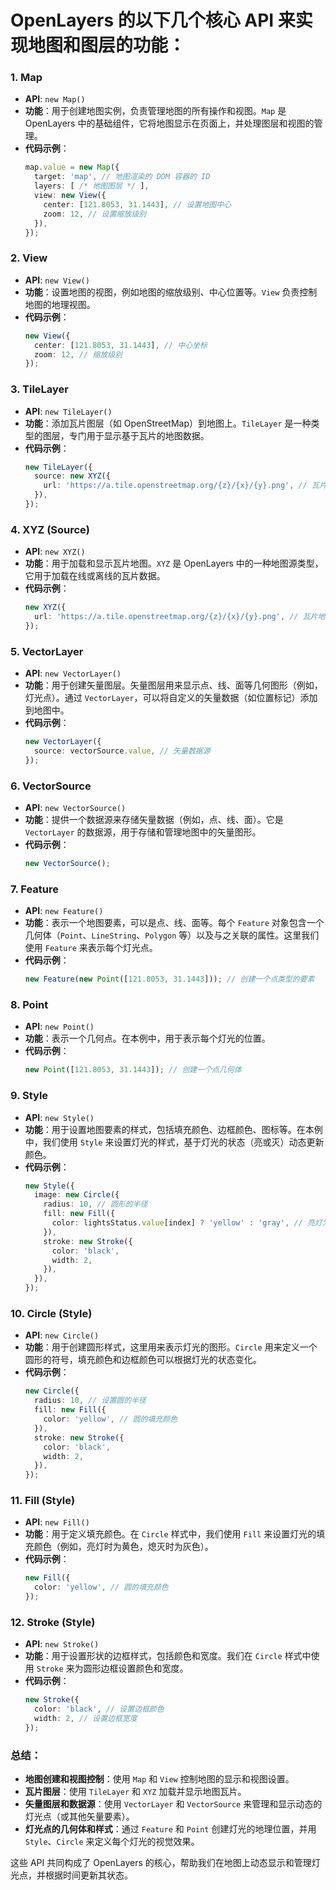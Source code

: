 # OpenLayers 的以下几个核心 API 来实现地图和图层的功能：

### 1. **Map**
   - **API**: `new Map()`
   - **功能**：用于创建地图实例，负责管理地图的所有操作和视图。`Map` 是 OpenLayers 中的基础组件，它将地图显示在页面上，并处理图层和视图的管理。
   - **代码示例**：
     ```typescript
     map.value = new Map({
       target: 'map', // 地图渲染的 DOM 容器的 ID
       layers: [ /* 地图图层 */ ],
       view: new View({
         center: [121.8053, 31.1443], // 设置地图中心
         zoom: 12, // 设置缩放级别
       }),
     });
     ```

### 2. **View**
   - **API**: `new View()`
   - **功能**：设置地图的视图，例如地图的缩放级别、中心位置等。`View` 负责控制地图的地理视图。
   - **代码示例**：
     ```typescript
     new View({
       center: [121.8053, 31.1443], // 中心坐标
       zoom: 12, // 缩放级别
     });
     ```

### 3. **TileLayer**
   - **API**: `new TileLayer()`
   - **功能**：添加瓦片图层（如 OpenStreetMap）到地图上。`TileLayer` 是一种类型的图层，专门用于显示基于瓦片的地图数据。
   - **代码示例**：
     ```typescript
     new TileLayer({
       source: new XYZ({
         url: 'https://a.tile.openstreetmap.org/{z}/{x}/{y}.png', // 瓦片地图的 URL 模板
       }),
     });
     ```

### 4. **XYZ (Source)**
   - **API**: `new XYZ()`
   - **功能**：用于加载和显示瓦片地图。`XYZ` 是 OpenLayers 中的一种地图源类型，它用于加载在线或离线的瓦片数据。
   - **代码示例**：
     ```typescript
     new XYZ({
       url: 'https://a.tile.openstreetmap.org/{z}/{x}/{y}.png', // 瓦片地图的 URL
     });
     ```

### 5. **VectorLayer**
   - **API**: `new VectorLayer()`
   - **功能**：用于创建矢量图层。矢量图层用来显示点、线、面等几何图形（例如，灯光点）。通过 `VectorLayer`，可以将自定义的矢量数据（如位置标记）添加到地图中。
   - **代码示例**：
     ```typescript
     new VectorLayer({
       source: vectorSource.value, // 矢量数据源
     });
     ```

### 6. **VectorSource**
   - **API**: `new VectorSource()`
   - **功能**：提供一个数据源来存储矢量数据（例如，点、线、面）。它是 `VectorLayer` 的数据源，用于存储和管理地图中的矢量图形。
   - **代码示例**：
     ```typescript
     new VectorSource();
     ```

### 7. **Feature**
   - **API**: `new Feature()`
   - **功能**：表示一个地图要素，可以是点、线、面等。每个 `Feature` 对象包含一个几何体（`Point`、`LineString`、`Polygon` 等）以及与之关联的属性。这里我们使用 `Feature` 来表示每个灯光点。
   - **代码示例**：
     ```typescript
     new Feature(new Point([121.8053, 31.1443])); // 创建一个点类型的要素
     ```

### 8. **Point**
   - **API**: `new Point()`
   - **功能**：表示一个几何点。在本例中，用于表示每个灯光的位置。
   - **代码示例**：
     ```typescript
     new Point([121.8053, 31.1443]); // 创建一个点几何体
     ```

### 9. **Style**
   - **API**: `new Style()`
   - **功能**：用于设置地图要素的样式，包括填充颜色、边框颜色、图标等。在本例中，我们使用 `Style` 来设置灯光的样式，基于灯光的状态（亮或灭）动态更新颜色。
   - **代码示例**：
     ```typescript
     new Style({
       image: new Circle({
         radius: 10, // 圆形的半径
         fill: new Fill({
           color: lightsStatus.value[index] ? 'yellow' : 'gray', // 亮灯为黄色，熄灭为灰色
         }),
         stroke: new Stroke({
           color: 'black',
           width: 2,
         }),
       }),
     });
     ```

### 10. **Circle (Style)**
   - **API**: `new Circle()`
   - **功能**：用于创建圆形样式，这里用来表示灯光的图形。`Circle` 用来定义一个圆形的符号，填充颜色和边框颜色可以根据灯光的状态变化。
   - **代码示例**：
     ```typescript
     new Circle({
       radius: 10, // 设置圆的半径
       fill: new Fill({
         color: 'yellow', // 圆的填充颜色
       }),
       stroke: new Stroke({
         color: 'black',
         width: 2,
       }),
     });
     ```

### 11. **Fill (Style)**
   - **API**: `new Fill()`
   - **功能**：用于定义填充颜色。在 `Circle` 样式中，我们使用 `Fill` 来设置灯光的填充颜色（例如，亮灯时为黄色，熄灭时为灰色）。
   - **代码示例**：
     ```typescript
     new Fill({
       color: 'yellow', // 圆的填充颜色
     });
     ```

### 12. **Stroke (Style)**
   - **API**: `new Stroke()`
   - **功能**：用于设置形状的边框样式，包括颜色和宽度。我们在 `Circle` 样式中使用 `Stroke` 来为圆形边框设置颜色和宽度。
   - **代码示例**：
     ```typescript
     new Stroke({
       color: 'black', // 设置边框颜色
       width: 2, // 设置边框宽度
     });
     ```

### 总结：
- **地图创建和视图控制**：使用 `Map` 和 `View` 控制地图的显示和视图设置。
- **瓦片图层**：使用 `TileLayer` 和 `XYZ` 加载并显示地图瓦片。
- **矢量图层和数据源**：使用 `VectorLayer` 和 `VectorSource` 来管理和显示动态的灯光点（或其他矢量要素）。
- **灯光点的几何体和样式**：通过 `Feature` 和 `Point` 创建灯光的地理位置，并用 `Style`、`Circle` 来定义每个灯光的视觉效果。

这些 API 共同构成了 OpenLayers 的核心，帮助我们在地图上动态显示和管理灯光点，并根据时间更新其状态。